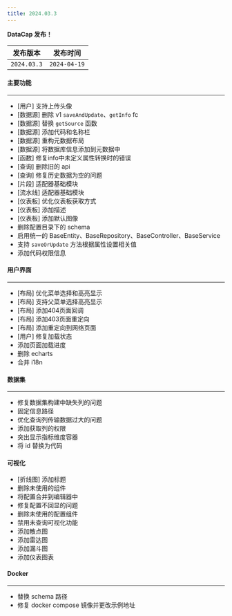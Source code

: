 ```yaml
---
title: 2024.03.3
---
```


**DataCap 发布！**

|    发布版本     |     发布时间     |
|:-----------:|:------------:|
| `2024.03.3` | `2024-04-19` |

#### 主要功能

---

- [用户] 支持上传头像
- [数据源] 删除 v1 `saveAndUpdate`、`getInfo` fc
- [数据源] 替换 `getSource` 函数
- [数据源] 添加代码和名称栏
- [数据源] 重构元数据布局
- [数据源] 将数据库信息添加到元数据中
- [函数] 修复info中未定义属性转换时的错误
- [查询] 删除旧的 api
- [查询] 修复历史数据为空的问题
- [片段] 适配器基础模块
- [流水线] 适配器基础模块
- [仪表板] 优化仪表板获取方式
- [仪表板] 添加描述
- [仪表板] 添加默认图像
- 删除配置目录下的 schema
- 启用统一的 BaseEntity、BaseRepository、BaseController、BaseService
- 支持 `saveOrUpdate` 方法根据属性设置相关值
- 添加代码权限信息

#### 用户界面

---

- [布局] 优化菜单选择和高亮显示
- [布局] 支持父菜单选择高亮显示
- [布局] 添加404页面回调
- [布局] 添加403页面重定向
- [布局] 添加重定向到网络页面
- [用户] 修复加载状态
- 添加页面加载进度
- 删除 echarts
- 合并 i18n

#### 数据集

---

- 修复数据集构建中缺失列的问题
- 固定信息路径
- 优化查询列传输数据过大的问题
- 添加获取列的权限
- 突出显示指标维度容器
- 将 id 替换为代码

#### 可视化

- [折线图] 添加标题
- 删除未使用的组件
- 将配置合并到编辑器中
- 修复配置不回显的问题
- 删除未使用的配置组件
- 禁用未查询可视化功能
- 添加散点图
- 添加雷达图
- 添加漏斗图
- 添加仪表图表

#### Docker

---

- 替换 schema 路径
- 修复 docker compose 镜像并更改示例地址
